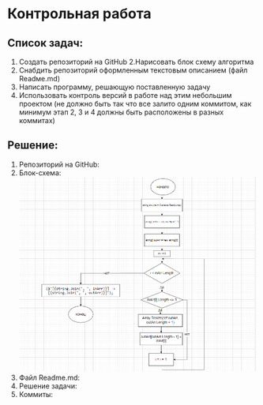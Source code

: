 # Контрольная работа
## Список задач:
1. Создать репозиторий на GitHub
2.Нарисовать блок схему алгоритма
3. Снабдить репозиторий оформленным текстовым описанием (файл Readмe.md)
4. Написать программу, решающую поставленную задачу
5. Использовать контроль версий в работе над этим небольшим проектом (не должно быть так что все залито одним коммитом, как минимум этап 2, 3 и 4 должны быть расположены в разных коммитах)

## Решение:
1. Репозиторий на GitHub: 
2. Блок-схема: 
![Это блок-схема](2023-02-14_12-10-56.jpg)
3. Файл Readme.md:
4. Решение задачи:
5. Коммиты: 
